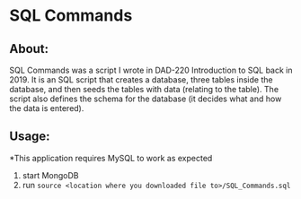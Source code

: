 # SQL Commands

## About:
SQL Commands was a script I wrote in DAD-220 Introduction to SQL back in 2019. It is an SQL script that creates a database, three tables inside the database, and then seeds the tables with data (relating to the table). The script also defines the schema for the database (it decides what and how the data is entered).

## Usage:
*This application requires MySQL to work as expected  
1. start MongoDB
2. run `source <location where you downloaded file to>/SQL_Commands.sql`

